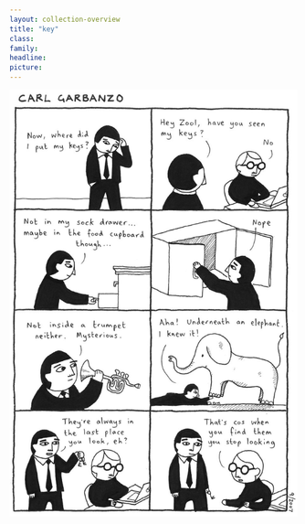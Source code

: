 ```yaml
---
layout: collection-overview
title: "key"
class:	
family:
headline:
picture:
---
```


![key](/assets/img/garbanzo/2007/key-900w.jpg)
